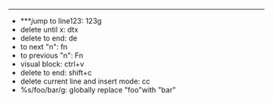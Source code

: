 ***
* ****j*ump to line123: 123g
* delete until x: dtx
* delete to end: de
* to next "n": fn
* to previous "n": Fn
* visual block: ctrl+v
* delete to end: shift+c
* delete current line and insert mode: cc
* %s/foo/bar/g: globally replace "foo"with "bar"

